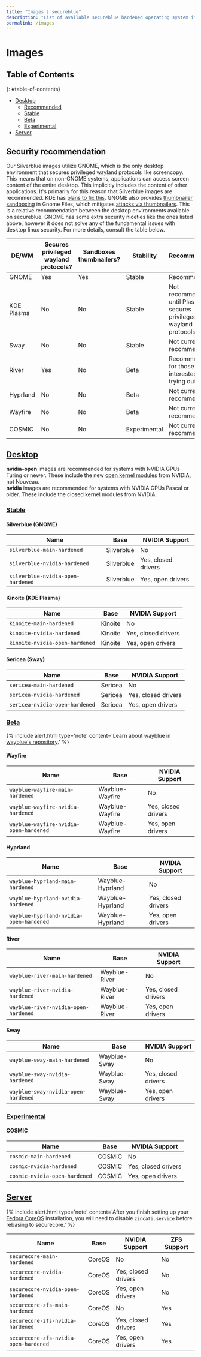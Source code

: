 ```yaml
---
title: "Images | secureblue"
description: "List of available secureblue hardened operating system images"
permalink: /images
---
```


# Images

## Table of Contents
{: #table-of-contents}
- [Desktop](#desktop)
  - [Recommended](#recommended)
  - [Stable](#stable)
  - [Beta](#beta)
  - [Experimental](#experimental)
- [Server](#server)


## Security recommendation

Our Silverblue images utilize GNOME, which is the only desktop environment that secures privileged wayland protocols like screencopy. This means that on non-GNOME systems, applications can access screen content of the entire desktop. This implicitly includes the content of other applications. It\'s primarily for this reason that Silverblue images are recommended. KDE has <a href="https://invent.kde.org/plasma/xdg-desktop-portal-kde/-/issues/7">plans to fix this</a>. GNOME also provides <a href="https://gitlab.gnome.org/GNOME/gnome-desktop/-/issues/213">thumbnailer sandboxing</a> in Gnome Files, which mitigates <a href="https://scarybeastsecurity.blogspot.com/2016/11/0day-exploit-compromising-linux-desktop.html">attacks via thumbnailers</a>. This is a relative recommendation between the desktop environments available on secureblue. GNOME has some extra security niceties like the ones listed above, however it does not solve any of the fundamental issues with desktop linux security. For more details, consult the table below.

| DE/WM      | Secures privileged wayland protocols? | Sandboxes thumbnailers? | Stability    | Recommendation                                                                                           |
|------------|---------------------------------------|-------------------------|--------------|----------------------------------------------------------------------------------------------------------|
| GNOME      | Yes                                   | Yes                     | Stable       | Recommended                                                                                              |
| KDE Plasma | No                                    | No                      | Stable       | Not recommended until Plasma secures privileged wayland protocols |
| Sway       | No                                    | No                      | Stable       | Not currently recommended                                                                                |
| River      | Yes                                   | No                      | Beta         | Recommended for those interested in trying out a WM                                                      |
| Hyprland   | No                                    | No                      | Beta         | Not currently recommended                                                                                |
| Wayfire    | No                                    | No                      | Beta         | Not currently recommended                                                                                |
| COSMIC     | No                                    | No                      | Experimental | Not currently recommended                                                                                |


## [Desktop](#desktop)

<b>nvidia-open</b> images are recommended for systems with NVIDIA GPUs Turing or newer. These include the new <a href="https://github.com/NVIDIA/open-gpu-kernel-modules">open kernel modules</a> from NVIDIA, not Nouveau.<br><b>nvidia</b> images are recommended for systems with NVIDIA GPUs Pascal or older. These include the closed kernel modules from NVIDIA.

### [Stable](#stable)

#### Silverblue (GNOME)

| Name                                      | Base      | NVIDIA Support         |
|-------------------------------------------|-----------|-------------------------|
| `silverblue-main-hardened`               | Silverblue| No                      |
| `silverblue-nvidia-hardened`             | Silverblue| Yes, closed drivers     |
| `silverblue-nvidia-open-hardened`        | Silverblue| Yes, open drivers       |


#### Kinoite (KDE Plasma)

| Name                                      | Base      | NVIDIA Support         |
|-------------------------------------------|-----------|-------------------------|
| `kinoite-main-hardened`                  | Kinoite   | No                      |
| `kinoite-nvidia-hardened`                | Kinoite   | Yes, closed drivers     |
| `kinoite-nvidia-open-hardened`           | Kinoite   | Yes, open drivers       |

#### Sericea (Sway)

| Name                                      | Base      | NVIDIA Support         |
|-------------------------------------------|-----------|-------------------------|
| `sericea-main-hardened`                  | Sericea   | No                      |
| `sericea-nvidia-hardened`                | Sericea   | Yes, closed drivers     |
| `sericea-nvidia-open-hardened`           | Sericea   | Yes, open drivers       |

### [Beta](#beta)

{% include alert.html type='note' content='Learn about wayblue in <a href="https://github.com/wayblueorg/wayblue">wayblue\'s repository</a>.' %}

#### Wayfire

| Name                                      | Base                  | NVIDIA Support         |
|-------------------------------------------|-----------------------|-------------------------|
| `wayblue-wayfire-main-hardened`          | Wayblue-Wayfire       | No                      |
| `wayblue-wayfire-nvidia-hardened`        | Wayblue-Wayfire       | Yes, closed drivers     |
| `wayblue-wayfire-nvidia-open-hardened`   | Wayblue-Wayfire       | Yes, open drivers       |

#### Hyprland

| Name                                      | Base                  | NVIDIA Support         |
|-------------------------------------------|-----------------------|-------------------------|
| `wayblue-hyprland-main-hardened`         | Wayblue-Hyprland      | No                      |
| `wayblue-hyprland-nvidia-hardened`       | Wayblue-Hyprland      | Yes, closed drivers     |
| `wayblue-hyprland-nvidia-open-hardened`  | Wayblue-Hyprland      | Yes, open drivers       |

#### River

| Name                                      | Base                  | NVIDIA Support         |
|-------------------------------------------|-----------------------|-------------------------|
| `wayblue-river-main-hardened`            | Wayblue-River         | No                      |
| `wayblue-river-nvidia-hardened`          | Wayblue-River         | Yes, closed drivers     |
| `wayblue-river-nvidia-open-hardened`     | Wayblue-River         | Yes, open drivers       |


#### Sway

| Name                                      | Base                  | NVIDIA Support         |
|-------------------------------------------|-----------------------|-------------------------|
| `wayblue-sway-main-hardened`             | Wayblue-Sway          | No                      |
| `wayblue-sway-nvidia-hardened`           | Wayblue-Sway          | Yes, closed drivers     |
| `wayblue-sway-nvidia-open-hardened`      | Wayblue-Sway          | Yes, open drivers       |

### [Experimental](#experimental)

#### COSMIC

| Name                                      | Base                  | NVIDIA Support         |
|-------------------------------------------|-----------------------|-------------------------|
| `cosmic-main-hardened`          | COSMIC       | No                      |
| `cosmic-nvidia-hardened`        | COSMIC       | Yes, closed drivers     |
| `cosmic-nvidia-open-hardened`   | COSMIC       | Yes, open drivers       |

## [Server](#server)

{% include alert.html type='note' content='After you finish setting up your <a href="https://fedoraproject.org/coreos/">Fedora CoreOS</a> installation, you will need to disable <code>zincati.service</code> before rebasing to securecore.' %}

| Name                                      | Base      | NVIDIA Support         | ZFS Support |
|-------------------------------------------|-----------|-------------------------|-------------|
| `securecore-main-hardened`               | CoreOS    | No                      | No          |
| `securecore-nvidia-hardened`             | CoreOS    | Yes, closed drivers     | No          |
| `securecore-nvidia-open-hardened`        | CoreOS    | Yes, open drivers       | No          |
| `securecore-zfs-main-hardened`           | CoreOS    | No                      | Yes         |
| `securecore-zfs-nvidia-hardened`         | CoreOS    | Yes, closed drivers     | Yes         |
| `securecore-zfs-nvidia-open-hardened`    | CoreOS    | Yes, open drivers       | Yes         |
